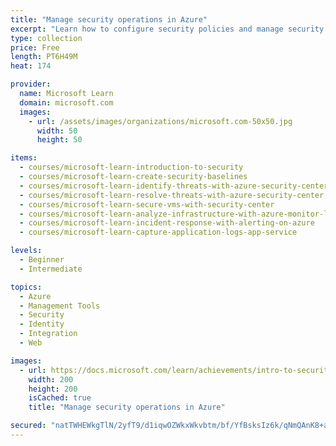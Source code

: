 ```yaml
---
title: "Manage security operations in Azure"
excerpt: "Learn how to configure security policies and manage security alerts with the tools and services in Azure."
type: collection
price: Free
length: PT6H49M
heat: 174

provider:
  name: Microsoft Learn
  domain: microsoft.com
  images:
    - url: /assets/images/organizations/microsoft.com-50x50.jpg
      width: 50
      height: 50

items:
  - courses/microsoft-learn-introduction-to-security
  - courses/microsoft-learn-create-security-baselines
  - courses/microsoft-learn-identify-threats-with-azure-security-center
  - courses/microsoft-learn-resolve-threats-with-azure-security-center
  - courses/microsoft-learn-secure-vms-with-security-center
  - courses/microsoft-learn-analyze-infrastructure-with-azure-monitor-logs
  - courses/microsoft-learn-incident-response-with-alerting-on-azure
  - courses/microsoft-learn-capture-application-logs-app-service

levels:
  - Beginner
  - Intermediate

topics:
  - Azure
  - Management Tools
  - Security
  - Identity
  - Integration
  - Web

images:
  - url: https://docs.microsoft.com/learn/achievements/intro-to-security-in-azure-social.png
    width: 200
    height: 200
    isCached: true
    title: "Manage security operations in Azure"

secured: "natTWHEWkgTlN/2yfT9/d1iqwOZWkxWkvbtm/bf/YfBsksIz6k/qNmQAnK8+ahSMbZeOtZb9Io7/DRvEvZ9pWarOOYmfLRg30KzQA4pkcj+ZGx124gUWB6awJoxzMGU2xr7UfIvf+MZu1sECZIap2DeGTCl3qVYXDGy0zpxg9Zn1Vsk4L0CNJQy1zOLzP395RAIrQTFHHnw4oCwOmDAf4NvS0PcFq1THOhoD9ja0KN1ngGUihAbiF/+VitBN0L9+ofdIdEgWv48nJ3YFzsnb0qZts4rH4c/Bc4nZPRUSY9bDVUDa31e0Ob80AUiqjymiMspi9HMg+Dnfbk0fQufcxQ==;poyKKCgRyqh8NBR7dvRK9g=="
---
```



